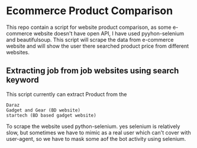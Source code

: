 # Ecommerce Product Comparison
This repo contain a script for website product comparison, as some e-commerce website doesn't have open API, I have used pyyhon-selenium and beautifulsoup.
This script will scrape the data from e-commerce website and will show the user there searched product price from different websites.



## Extracting job from job websites using search keyword
This script currently can extract Product from the 
```
Daraz
Gadget and Gear (BD website)
startech (BD based gadget website) 
```
To scrape the website used python-selenium. yes selenium is relatively slow, but sometimes we have to mimic as a real user which can't cover with
user-agent, so we have to mask some aof the bot activity using selenium.
